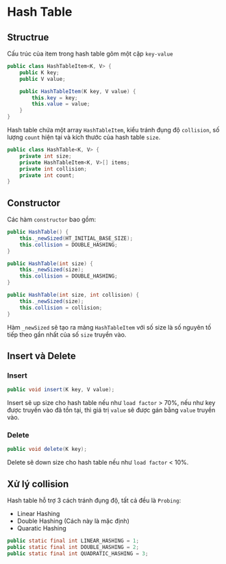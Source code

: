 # Hash Table

## Structrue

Cấu trúc của item trong hash table gôm một cặp `key-value`

```java
public class HashTableItem<K, V> {
    public K key;
    public V value;

    public HashTableItem(K key, V value) {
        this.key = key;
        this.value = value;
    }
}
```

Hash table chứa một array `HashTableItem`, kiểu tránh đụng độ `collision`, số lượng `count` hiện tại và kích thước của hash table `size`.

```java
public class HashTable<K, V> {
    private int size;
    private HashTableItem<K, V>[] items;
    private int collision;
    private int count;
}
```

## Constructor

Các hàm `constructor` bao gồm:

```java
public HashTable() {
    this._newSized(HT_INITIAL_BASE_SIZE);
    this.collision = DOUBLE_HASHING;
}

public HashTable(int size) {
    this._newSized(size);
    this.collision = DOUBLE_HASHING;
}

public HashTable(int size, int collision) {
    this._newSized(size);
    this.collision = collision;
}
```

Hàm `_newSized` sẽ tạo ra mảng `HashTableItem` với số size là số nguyên tố tiếp theo gần nhất của số `size` truyền vào.

## Insert và Delete

### Insert

```java
public void insert(K key, V value);
```

Insert sẽ up size cho hash table nếu như `load factor` > 70%, nếu như key được truyền vào đã tồn tại, thì giá trị `value` sẽ được gán bằng `value` truyền vào.

### Delete

```java
public void delete(K key);
```

Delete sẽ down size cho hash table nếu như `load factor` < 10%.

## Xử lý collision

Hash table hỗ trợ 3 cách tránh đụng độ, tất cả đều là `Probing`:

- Linear Hashing
- Double Hashing (Cách này là mặc định)
- Quaratic Hashing

```java
public static final int LINEAR_HASHING = 1;
public static final int DOUBLE_HASHING = 2;
public static final int QUADRATIC_HASHING = 3;
```
